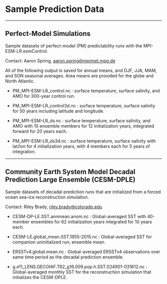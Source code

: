 # Sample Prediction Data

---

## Perfect-Model Simulations

Sample datasets of perfect-model (PM) predictability runs with the MPI-ESM-LR esmControl.

Contact: Aaron Spring, aaron.spring@mpimet.mpg.de

All of the following output is saved for annual means, and DJF, JJA, MAM, and SON seasonal averages. Area means are provided for the globe and North Atlantic.

* PM_MPI-ESM-LR_control.nc : surface temperature, surface salinity, and AMO for 300-year control run.

* PM_MPI-ESM-LR_control3d.nc : surface temperature, surface salinity for 50 years including latitude and longitude.

* PM_MPI-ESM-LR_ds.nc : surface temperature, surface salinity, and AMO with 10 ensemble members for 12 initialization years, integrated forward for 20 years each.

* PM_MPI-ESM-LR_ds3d.nc : surface temperature, surface salinity with lat/lon for 4 initialization years, with 4 members each for 5 years of integration.

---

## Community Earth System Model Decadal Prediction Large Ensemble (CESM-DPLE)

Sample datasets of decadal prediction runs that are initialized from a forced ocean sea-ice reconstruction simulation.

Contact: Riley Brady, riley.brady@colorado.edu

* CESM-DP-LE.SST.annmean.anom.nc : Global-averaged SST with 40-member ensembles for 62 initialization years integrated for 10 years each.

* CESM-LE.global_mean.SST.1955-2015.nc : Global-averaged SST for companion uninitialized run; ensemble mean.

* ERSSTv4.global.mean.nc : Global-averaged ERSSTv4 observations over same time period as the decadal prediction ensemble.

* g.e11_LENS.GECOIAF.T62_g16.009.pop.h.SST.024901-031612.nc : Global-averaged monthly SST for the reconstruction simulation that initializes the CESM-DPLE.
